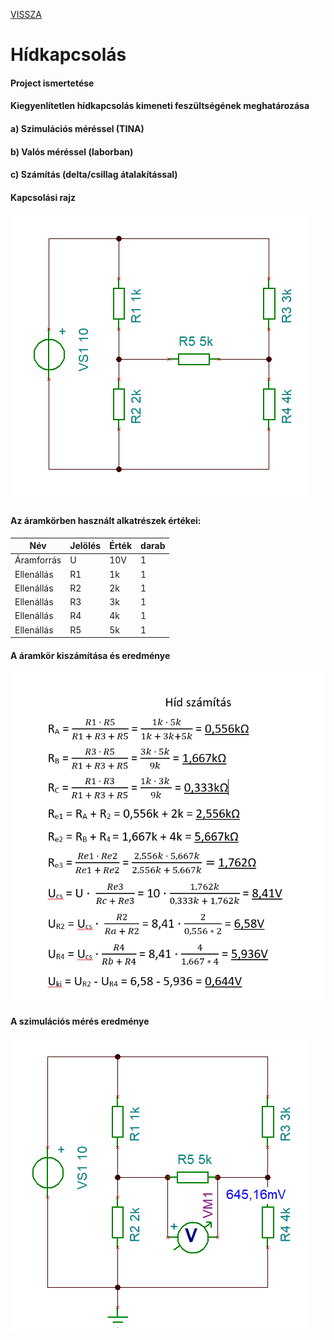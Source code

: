 [VISSZA](https://matyasszabolcsik.github.io/portfolio/)
# Hídkapcsolás
#### Project ismertetése
#### Kiegyenlítetlen hídkapcsolás kimeneti feszültségének meghatározása
#### a) Szimulációs méréssel (TINA)
#### b) Valós méréssel (laborban)
#### c) Számítás (delta/csillag átalakítással)
#### Kapcsolási rajz
![Rajz](SzabolcsikMatyas_PR-1.png "Megépített áramkör")

#### Az áramkörben használt alkatrészek értékei:

|Név|Jelölés|Érték|darab|
|----|----|----|----|
|Áramforrás|U|10V|1|
|Ellenállás|R1|1k|1|
|Ellenállás|R2|2k|1|
|Ellenállás|R3|3k|1|
|Ellenállás|R4|4k|1|
|Ellenállás|R5|5k|1|

#### A áramkör kiszámítása és eredménye
![Rajz](Kepkivagas2.PNG "Az áramkör kiszámítása")

#### A szimulációs mérés eredménye
![Rajz](SzabolcsikMatyas_PR-1-1.png "Az áramkör mérési eredménye")
